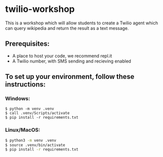 # twilio-workshop

This is a workshop which will allow students to create a Twilio agent which can
query wikipedia and return the result as a text message.

## Prerequisites:
- A place to host your code, we recommend repl.it
- A Twilio number, with SMS sending and recieving enabled

## To set up your environment, follow these instructions:

### Windows:
```
$ python -m venv .venv
$ call .venv/Scripts/activate
$ pip install -r requirements.txt
```

### Linux/MacOS:
```bash
$ python3 -m venv .venv
$ source .venv/bin/activate
$ pip install -r requirements.txt
```